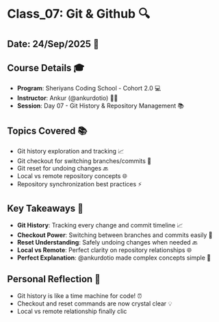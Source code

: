 # Class_07: Git & Github 🔍

## Date: 24/Sep/2025 📅

## Course Details 🎓
* **Program**: Sheriyans Coding School - Cohort 2.0 💻
* **Instructor**: Ankur (@ankurdotio) 👨‍🏫
* **Session**: Day 07 - Git History & Repository Management 📚

## Topics Covered 📚
* Git history exploration and tracking 📈
* Git checkout for switching branches/commits 🔄
* Git reset for undoing changes 🔙
* Local vs remote repository concepts 🌐
* Repository synchronization best practices ⚡

## Key Takeaways 🎯
* **Git History**: Tracking every change and commit timeline 📈
* **Checkout Power**: Switching between branches and commits easily 🔄
* **Reset Understanding**: Safely undoing changes when needed 🔙
* **Local vs Remote**: Perfect clarity on repository relationships 🌐
* **Perfect Explanation**: @ankurdotio made complex concepts simple 💎

## Personal Reflection 💭
* Git history is like a time machine for code! ⏰
* Checkout and reset commands are now crystal clear 💡
* Local vs remote relationship finally clic
